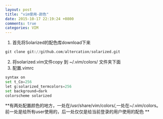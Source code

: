 ```yaml
---
layout: post
title: "vim使用-颜色"
date: 2015-10-17 22:19:24 +0800
comments: true
categories: VIM 
---
```


1. 首先将Solarized的配色库download下来

```python
git clone git://github.com/altercation/solarized.git
```
2. 将solarized.vim文件copy 到 ~/.vim/colors/  文件夹下面
3. 配置.vimrc

```python
syntax on  
set t_Co=256  
let g:solarized_termcolors=256  
set background=dark  
colorscheme solarized  
```
  
**有两处配置颜色的地方，一处在/usr/share/vim/colors/,一处在~/.vim/colors。前一处是给所有user使用的，后一处仅仅是给当前登录的用户使用的配色 **
        














